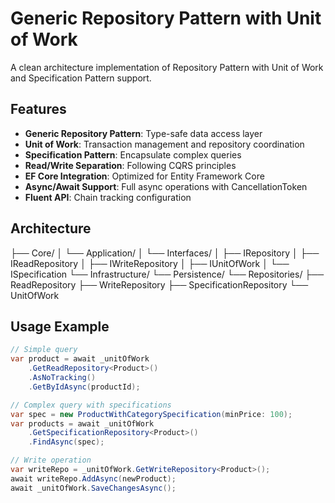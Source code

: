 # Generic Repository Pattern with Unit of Work

A clean architecture implementation of Repository Pattern with Unit of Work and Specification Pattern support.

## Features

- **Generic Repository Pattern**: Type-safe data access layer
- **Unit of Work**: Transaction management and repository coordination
- **Specification Pattern**: Encapsulate complex queries
- **Read/Write Separation**: Following CQRS principles
- **EF Core Integration**: Optimized for Entity Framework Core
- **Async/Await Support**: Full async operations with CancellationToken
- **Fluent API**: Chain tracking configuration

## Architecture
├── Core/
│   └── Application/
│       └── Interfaces/
│           ├── IRepository<T>
│           ├── IReadRepository<T>
│           ├── IWriteRepository<T>
│           ├── IUnitOfWork
│           └── ISpecification<T>
└── Infrastructure/
└── Persistence/
└── Repositories/
├── ReadRepository<T>
├── WriteRepository<T>
├── SpecificationRepository<T>
└── UnitOfWork

## Usage Example

```csharp
// Simple query
var product = await _unitOfWork
    .GetReadRepository<Product>()
    .AsNoTracking()
    .GetByIdAsync(productId);

// Complex query with specifications
var spec = new ProductWithCategorySpecification(minPrice: 100);
var products = await _unitOfWork
    .GetSpecificationRepository<Product>()
    .FindAsync(spec);

// Write operation
var writeRepo = _unitOfWork.GetWriteRepository<Product>();
await writeRepo.AddAsync(newProduct);
await _unitOfWork.SaveChangesAsync();
